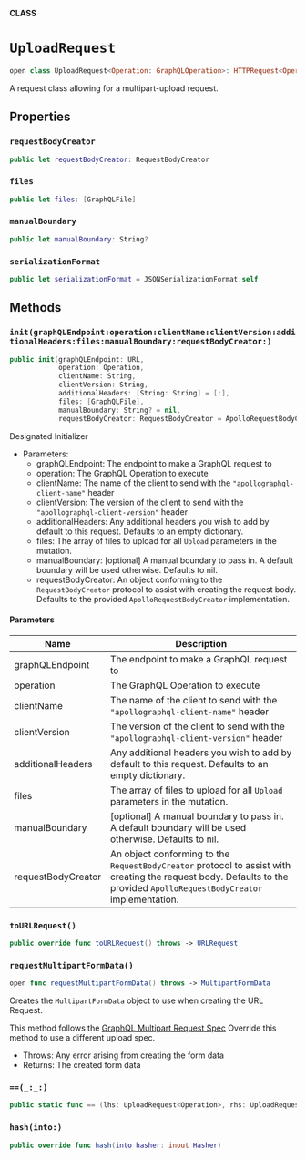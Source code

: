 **CLASS**

# `UploadRequest`

```swift
open class UploadRequest<Operation: GraphQLOperation>: HTTPRequest<Operation>
```

A request class allowing for a multipart-upload request.

## Properties
### `requestBodyCreator`

```swift
public let requestBodyCreator: RequestBodyCreator
```

### `files`

```swift
public let files: [GraphQLFile]
```

### `manualBoundary`

```swift
public let manualBoundary: String?
```

### `serializationFormat`

```swift
public let serializationFormat = JSONSerializationFormat.self
```

## Methods
### `init(graphQLEndpoint:operation:clientName:clientVersion:additionalHeaders:files:manualBoundary:requestBodyCreator:)`

```swift
public init(graphQLEndpoint: URL,
            operation: Operation,
            clientName: String,
            clientVersion: String,
            additionalHeaders: [String: String] = [:],
            files: [GraphQLFile],
            manualBoundary: String? = nil,
            requestBodyCreator: RequestBodyCreator = ApolloRequestBodyCreator())
```

Designated Initializer

- Parameters:
  - graphQLEndpoint: The endpoint to make a GraphQL request to
  - operation: The GraphQL Operation to execute
  - clientName: The name of the client to send with the `"apollographql-client-name"` header
  - clientVersion:  The version of the client to send with the `"apollographql-client-version"` header
  - additionalHeaders: Any additional headers you wish to add by default to this request. Defaults to an empty dictionary.
  - files: The array of files to upload for all `Upload` parameters in the mutation.
  - manualBoundary: [optional] A manual boundary to pass in. A default boundary will be used otherwise. Defaults to nil.
  - requestBodyCreator: An object conforming to the `RequestBodyCreator` protocol to assist with creating the request body. Defaults to the provided `ApolloRequestBodyCreator` implementation.

#### Parameters

| Name | Description |
| ---- | ----------- |
| graphQLEndpoint | The endpoint to make a GraphQL request to |
| operation | The GraphQL Operation to execute |
| clientName | The name of the client to send with the `"apollographql-client-name"` header |
| clientVersion | The version of the client to send with the `"apollographql-client-version"` header |
| additionalHeaders | Any additional headers you wish to add by default to this request. Defaults to an empty dictionary. |
| files | The array of files to upload for all `Upload` parameters in the mutation. |
| manualBoundary | [optional] A manual boundary to pass in. A default boundary will be used otherwise. Defaults to nil. |
| requestBodyCreator | An object conforming to the `RequestBodyCreator` protocol to assist with creating the request body. Defaults to the provided `ApolloRequestBodyCreator` implementation. |

### `toURLRequest()`

```swift
public override func toURLRequest() throws -> URLRequest
```

### `requestMultipartFormData()`

```swift
open func requestMultipartFormData() throws -> MultipartFormData
```

Creates the `MultipartFormData` object to use when creating the URL Request.

This method follows the [GraphQL Multipart Request Spec](https://github.com/jaydenseric/graphql-multipart-request-spec) Override this method to use a different upload spec.

- Throws: Any error arising from creating the form data
- Returns: The created form data

### `==(_:_:)`

```swift
public static func == (lhs: UploadRequest<Operation>, rhs: UploadRequest<Operation>) -> Bool
```

### `hash(into:)`

```swift
public override func hash(into hasher: inout Hasher)
```
